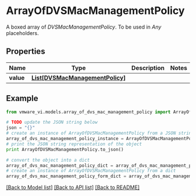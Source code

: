 # ArrayOfDVSMacManagementPolicy

A boxed array of *DVSMacManagementPolicy*. To be used in *Any* placeholders. 

## Properties
Name | Type | Description | Notes
------------ | ------------- | ------------- | -------------
**value** | [**List[DVSMacManagementPolicy]**](DVSMacManagementPolicy.md) |  | 

## Example

```python
from vmware_vi.models.array_of_dvs_mac_management_policy import ArrayOfDVSMacManagementPolicy

# TODO update the JSON string below
json = "{}"
# create an instance of ArrayOfDVSMacManagementPolicy from a JSON string
array_of_dvs_mac_management_policy_instance = ArrayOfDVSMacManagementPolicy.from_json(json)
# print the JSON string representation of the object
print ArrayOfDVSMacManagementPolicy.to_json()

# convert the object into a dict
array_of_dvs_mac_management_policy_dict = array_of_dvs_mac_management_policy_instance.to_dict()
# create an instance of ArrayOfDVSMacManagementPolicy from a dict
array_of_dvs_mac_management_policy_form_dict = array_of_dvs_mac_management_policy.from_dict(array_of_dvs_mac_management_policy_dict)
```
[[Back to Model list]](../README.md#documentation-for-models) [[Back to API list]](../README.md#documentation-for-api-endpoints) [[Back to README]](../README.md)


